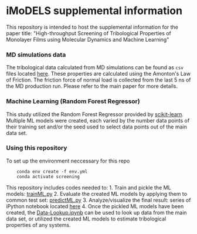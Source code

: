 # iMoDELS supplemental information

This repository is intended to host the supplemental information for the paper title: "High-throughput Screening of Tribological Properties of Monolayer Films using Molecular Dynamics and Machine Learning"

### MD simulations data

The tribological data calculated from MD simulations can be found as `csv` files located [here](data/raw-data). 
These properties are calculated using the Amonton's Law of Friction. The friction force of normal load is collected from the last 5 ns of the MD production run. Please refer to the main paper for more details. 



### Machine Learning (Random Forest Regressor)

This study utilized the Random Forest Regressor provided by [scikit-learn](https://scikit-learn.org/stable/modules/generated/sklearn.ensemble.RandomForestRegressor.html). 
Multiple ML models were created, each varied by the number data points of their training set and/or the seed used to select data points out of the main data set. 



### Using this repository

To set up the environment neccessary for this repo 
```
    conda env create -f env.yml
    conda activate screening
```
This repository includes codes needed to:
    1. Train and pickle the  ML models: [trainML.py](random_forest/src/trainML.py)
    2. Evaluate the created ML models by applying them to common test set: [predictML.py](random_forest/src/predictML.py)
    3. Analyze/visualize the final result: series of iPython notebook located [here](random_forest/src/)
    4. Once the pickled ML models have been created, the [Data-Lookup.ipynb](Data-Lookup.ipynb) can be used to look up data from the main data set, or utilized the created ML models to estimate tribological properties of any systems.
